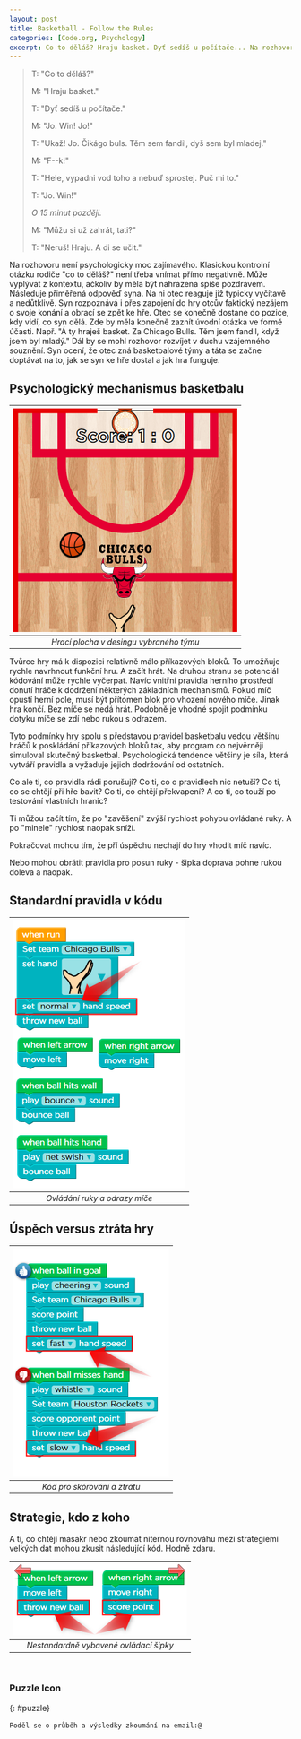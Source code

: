 ```yaml
---
layout: post
title: Basketball - Follow the Rules
categories: [Code.org, Psychology]
excerpt: Co to děláš? Hraju basket. Dyť sedíš u počítače... Na rozhovoru není psychologicky moc zajímavého. Klasickou kontrolní otázku rodiče "co to děláš?" není třeba vnímat přímo negativně. Může vyplývat z kontextu, ačkoliv by měla být nahrazena spíše pozdravem.
---
```

> T: "Co to děláš?"
>
> M: "Hraju basket."
>
> T: "Dyť sedíš u počítače."
>
> M: "Jo. Win! Jo!"
>
> T: "Ukaž! Jo. Čikágo buls. Těm sem fandil, dyš sem byl mladej."
>
> M: "F--k!"
>
> T: "Hele, vypadni vod toho a nebuď sprostej. Puč mi to."
>
> T: "Jo. Win!"
>
> *O 15 minut později.*
>
> M: "Můžu si už zahrát, tati?"
>
> T: "Neruš! Hraju. A di se učit."

Na rozhovoru není psychologicky moc zajímavého. Klasickou kontrolní otázku rodiče "co to děláš?" není třeba vnímat přímo negativně. Může vyplývat z kontextu, ačkoliv by měla být nahrazena spíše pozdravem. Následuje přiměřená odpověď syna. Na ni otec reaguje již typicky vyčítavě a nedůtklivě. Syn rozpoznává i přes zapojení do hry otcův faktický nezájem o svoje konání a obrací se zpět ke hře. Otec se konečně dostane do pozice, kdy vidí, co syn dělá. Zde by měla konečně zaznít úvodní otázka ve formě účasti. Např. "Á ty hraješ basket. Za Chicago Bulls. Těm jsem fandil, když jsem byl mladý." Dál by se mohl rozhovor rozvíjet v duchu vzájemného souznění. Syn ocení, že otec zná basketbalové týmy a táta se začne doptávat na to, jak se syn ke hře dostal a jak hra funguje. 

## Psychologický mechanismus basketbalu

| ![](/images/PSY-basketball-rules.png) |
|:--:|
| *Hrací plocha v desingu vybraného týmu* |

Tvůrce hry má k dispozici relativně málo příkazových bloků. To umožňuje rychle navrhnout funkční hru. A začít hrát. Na druhou stranu se potenciál kódování může rychle vyčerpat. Navíc vnitřní pravidla herního prostředí donutí hráče k dodržení některých základních mechanismů. Pokud míč opustí herní pole, musí být přítomen blok pro vhození nového míče. Jinak hra končí. Bez míče se nedá hrát. Podobně je vhodné spojit podmínku dotyku míče se zdí nebo rukou s odrazem.

Tyto podmínky hry spolu s představou pravidel basketbalu vedou většinu hráčů k poskládání příkazových bloků tak, aby program co nejvěrněji simuloval skutečný basketbal. Psychologická tendence většiny je síla, která vytváří pravidla a vyžaduje jejich dodržování od ostatních.

Co ale ti, co pravidla rádi porušují? Co ti, co o pravidlech nic netuší? Co ti, co se chtějí při hře bavit? Co ti, co chtějí překvapení? A co ti, co touží po testování vlastních hranic?

Ti můžou začít tím, že po "zavěšení" zvýší rychlost pohybu ovládané ruky. A po "minele" rychlost naopak sníží.

Pokračovat mohou tím, že pří úspěchu nechají do hry vhodit míč navíc. 

Nebo mohou obrátit pravidla pro posun ruky - šipka doprava pohne rukou doleva a naopak.

## Standardní pravidla v kódu

| ![](/images/PSY-basketball-rules-snippet-01.png) |
|:--:|
| *Ovládání ruky a odrazy míče* |

## Úspěch versus ztráta hry

| ![](/images/PSY-basketball-rules-snippet-02.png) |
|:--:|
| *Kód pro skórování a ztrátu* |

## Strategie, kdo z koho
A ti, co chtějí masakr nebo zkoumat niternou rovnováhu mezi strategiemi velkých dat mohou zkusit následující kód. Hodně zdaru.

| ![](/images/PSY-basketball-rules-snippet-03.png) |
|:--:|
| *Nestandardně vybavené ovládací šipky* |

<br>


### <i class="fas fa-puzzle-piece" aria-hidden="true"></i> Puzzle Icon
{: #puzzle}

```
Poděl se o průběh a výsledky zkoumání na email:@
```
